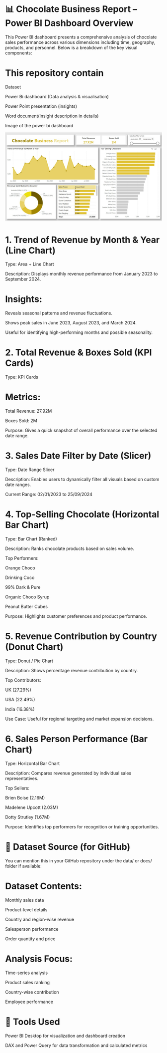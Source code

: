 # 📊 Chocolate Business Report – Power BI Dashboard Overview
This Power BI dashboard presents a comprehensive analysis of chocolate sales performance across various dimensions including time, geography, products, and personnel. Below is a breakdown of the key visual components:
# This repository contain 

Dataset

Power Bi dashboard (Data analysis & visualisation)

Power Point presentation (insights)

Word document(insight description in details) 

Image of the power bi dashboard


![screenshot](cbi.jpg)

# 1. Trend of Revenue by Month & Year (Line Chart)
Type: Area + Line Chart

Description: Displays monthly revenue performance from January 2023 to September 2024.

# Insights:

Reveals seasonal patterns and revenue fluctuations.

Shows peak sales in June 2023, August 2023, and March 2024.

Useful for identifying high-performing months and possible seasonality.

# 2. Total Revenue & Boxes Sold (KPI Cards)
Type: KPI Cards

# Metrics:

Total Revenue: 27.92M

Boxes Sold: 2M

Purpose: Gives a quick snapshot of overall performance over the selected date range.

# 3. Sales Date Filter by Date (Slicer)
Type: Date Range Slicer

Description: Enables users to dynamically filter all visuals based on custom date ranges.

Current Range: 02/01/2023 to 25/09/2024

# 4. Top-Selling Chocolate (Horizontal Bar Chart)
Type: Bar Chart (Ranked)

Description: Ranks chocolate products based on sales volume.

Top Performers:

Orange Choco

Drinking Coco

99% Dark & Pure

Organic Choco Syrup

Peanut Butter Cubes

Purpose: Highlights customer preferences and product performance.

# 5. Revenue Contribution by Country (Donut Chart)
Type: Donut / Pie Chart

Description: Shows percentage revenue contribution by country.

Top Contributors:

UK (27.29%)

USA (22.49%)

India (16.38%)

Use Case: Useful for regional targeting and market expansion decisions.

# 6. Sales Person Performance (Bar Chart)
Type: Horizontal Bar Chart

Description: Compares revenue generated by individual sales representatives.

Top Sellers:

Brien Boise (2.16M)

Madelene Upcott (2.03M)

Dotty Strutley (1.67M)

Purpose: Identifies top performers for recognition or training opportunities.

# 💾 Dataset Source (for GitHub)
You can mention this in your GitHub repository under the data/ or docs/ folder if available:

# Dataset Contents:

Monthly sales data

Product-level details

Country and region-wise revenue

Salesperson performance

Order quantity and price

# Analysis Focus:

Time-series analysis

Product sales ranking

Country-wise contribution

Employee performance

# 🧠 Tools Used
Power BI Desktop for visualization and dashboard creation

DAX and Power Query for data transformation and calculated metrics
